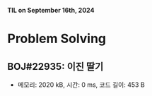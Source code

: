 **TIL on September 16th, 2024**

# Problem Solving
## BOJ#22935: 이진 딸기
* 메모리: 2020 kB, 시간: 0 ms, 코드 길이: 453 B 
